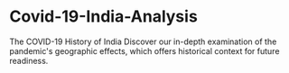 # Covid-19-India-Analysis
The COVID-19 History of India Discover our in-depth examination of the pandemic's geographic effects, which offers historical context for future readiness.
